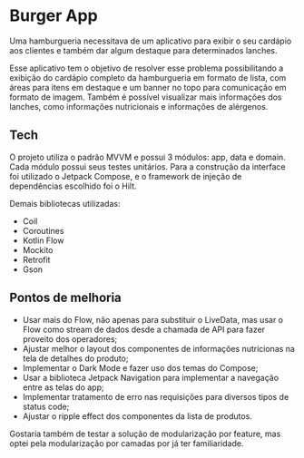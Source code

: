 # Burger App

Uma hamburgueria necessitava de um aplicativo para exibir o seu cardápio aos clientes e também dar algum destaque para determinados lanches.

Esse aplicativo tem o objetivo de resolver esse problema possibilitando a exibição do cardápio completo da hamburgueria em formato de lista, com áreas para itens em destaque e um banner no topo para comunicação em formato de imagem. Também é possível visualizar mais informações dos lanches, como informações nutricionais e informações de alérgenos.


## Tech

O projeto utiliza o padrão MVVM e possui 3 módulos: app, data e domain. Cada módulo possui seus testes unitários. Para a construção da interface foi utilizado o Jetpack Compose, e o framework de injeção de dependências escolhido foi o Hilt.

Demais bibliotecas utilizadas:

- Coil
- Coroutines
- Kotlin Flow
- Mockito
- Retrofit
- Gson

## Pontos de melhoria

- Usar mais do Flow, não apenas para substituir o LiveData, mas usar o Flow como stream de dados desde a chamada de API para fazer proveito dos operadores;
- Ajustar melhor o layout dos componentes de informações nutricionas na tela de detalhes do produto;
- Implementar o Dark Mode e fazer uso dos temas do Compose;
- Usar a biblioteca Jetpack Navigation para implementar a navegação entre as telas do app;
- Implementar tratamento de erro nas requisições para diversos tipos de status code;
- Ajustar o ripple effect dos componentes da lista de produtos.

Gostaria também de testar a solução de modularização por feature, mas optei pela modularização por camadas por já ter familiaridade.
